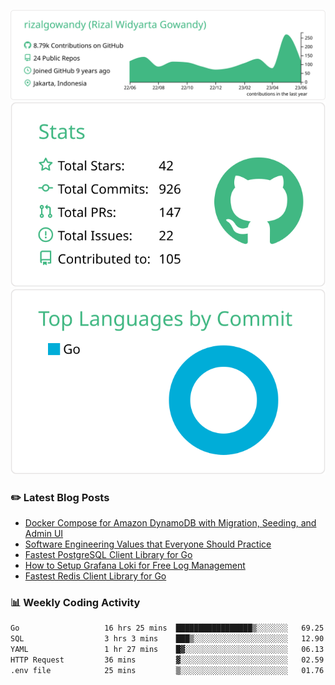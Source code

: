 ![profile-details](profile-summary-card-output/vue/0-profile-details.svg)
![stats](profile-summary-card-output/vue/3-stats.svg)
![most-commit-language](profile-summary-card-output/vue/2-most-commit-language.svg)

### :pencil2: Latest Blog Posts
<!-- BLOG-POST-LIST:START -->
- [Docker Compose for Amazon DynamoDB with Migration, Seeding, and Admin UI](https://medium.com/geekculture/docker-compose-for-amazon-dynamodb-with-migration-seeding-and-admin-ui-db11a348cc6a?source=rss-5763b0f1aba6------2)
- [Software Engineering Values that Everyone Should Practice](https://levelup.gitconnected.com/software-engineering-values-that-everyone-should-practice-c980d00cd103?source=rss-5763b0f1aba6------2)
- [Fastest PostgreSQL Client Library for Go](https://levelup.gitconnected.com/fastest-postgresql-client-library-for-go-579fa97909fb?source=rss-5763b0f1aba6------2)
- [How to Setup Grafana Loki for Free Log Management](https://levelup.gitconnected.com/how-to-setup-grafana-loki-for-free-log-management-ceb60558503c?source=rss-5763b0f1aba6------2)
- [Fastest Redis Client Library for Go](https://levelup.gitconnected.com/fastest-redis-client-library-for-go-7993f618f5ab?source=rss-5763b0f1aba6------2)
<!-- BLOG-POST-LIST:END -->

### 📊 Weekly Coding Activity
<!--START_SECTION:waka-->

```txt
Go                   16 hrs 25 mins  █████████████████▒░░░░░░░   69.25 %
SQL                  3 hrs 3 mins    ███▒░░░░░░░░░░░░░░░░░░░░░   12.90 %
YAML                 1 hr 27 mins    █▓░░░░░░░░░░░░░░░░░░░░░░░   06.13 %
HTTP Request         36 mins         ▓░░░░░░░░░░░░░░░░░░░░░░░░   02.59 %
.env file            25 mins         ▒░░░░░░░░░░░░░░░░░░░░░░░░   01.76 %
```

<!--END_SECTION:waka-->
